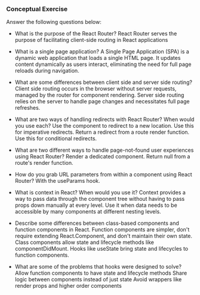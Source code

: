 ### Conceptual Exercise

Answer the following questions below:

- What is the purpose of the React Router? 
React Router serves the purpose of facilitating client-side routing in React applications

- What is a single page application? 
A Single Page Application (SPA) is a dynamic web application that loads a single HTML page. It updates content dynamically as users interact, eliminating the need for full page reloads during navigation.

- What are some differences between client side and server side routing? 
Client side routing occurs in the browser without server requests, managed by the router for component rendering.
Server side routing relies on the server to handle page changes and necessitates full page refreshes.

- What are two ways of handling redirects with React Router? When would you use each?
Use the <Redirect> component to redirect to a new location. Use this for imperative redirects.
Return a redirect from a route render function. Use this for conditional redirects.  

- What are two different ways to handle page-not-found user experiences using React Router?
Render a dedicated <NotFound> component.
Return null from a route's render function.

- How do you grab URL parameters from within a component using React Router?
With the useParams hook.

- What is context in React? When would you use it?
Context provides a way to pass data through the component tree without having to pass props down manually at every level. Use it when data needs to be accessible by many components at different nesting levels.

- Describe some differences between class-based components and function
  components in React.
Function components are simpler, don't require extending React.Component, and don't maintain their own state.
Class components allow state and lifecycle methods like componentDidMount.
Hooks like useState bring state and lifecycles to function components.

- What are some of the problems that hooks were designed to solve?
Allow function components to have state and lifecycle methods
Share logic between components instead of just state
Avoid wrappers like render props and higher order components
